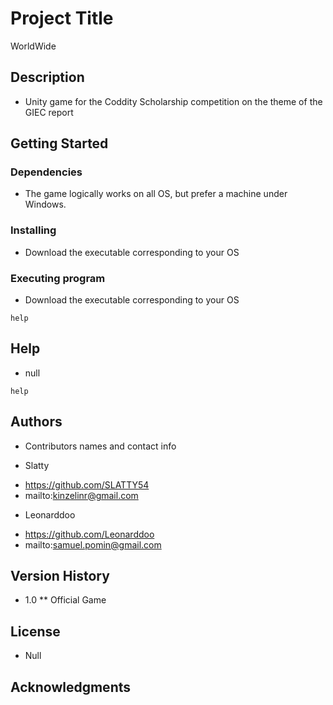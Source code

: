 # Project Title

WorldWide

## Description

* Unity game for the Coddity Scholarship competition on the theme of the GIEC report

## Getting Started

### Dependencies

* The game logically works on all OS, but prefer a machine under Windows.

### Installing

* Download the executable corresponding to your OS

### Executing program

* Download the executable corresponding to your OS
```
help
```

## Help

* null
```
help
```

## Authors

* Contributors names and contact info

- Slatty
*  https://github.com/SLATTY54
*  mailto:kinzelinr@gmail.com
   
   
- Leonarddoo
*  https://github.com/Leonarddoo
*  mailto:samuel.pomin@gmail.com

## Version History

* 1.0
    ** Official Game

## License

* Null

## Acknowledgments
